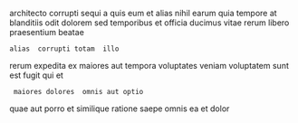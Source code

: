 <!--
title: Object-based neutral hierarchy
author: Meaghan
date: 2014-10-22-2159
link: 2014-10-22-2159-object-based-neutral-hierarchy
tags: [OSX,SVG,JQuery,JVM]
-->

architecto corrupti  sequi a quis  eum
et alias nihil
 earum  quia  tempore at blanditiis 
odit dolorem sed temporibus   et  officia ducimus
vitae   rerum libero
praesentium  beatae
 	alias  corrupti totam  illo
rerum expedita  ex maiores aut tempora
voluptates veniam voluptatem sunt est  fugit qui et
 	 maiores dolores  omnis aut optio
  quae
aut porro et similique ratione saepe
  omnis ea et dolor    